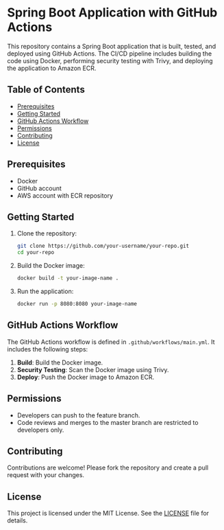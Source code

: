 # Spring Boot Application with GitHub Actions

This repository contains a Spring Boot application that is built, tested, and deployed using GitHub Actions. The CI/CD pipeline includes building the code using Docker, performing security testing with Trivy, and deploying the application to Amazon ECR.

## Table of Contents
- [Prerequisites](#prerequisites)
- [Getting Started](#getting-started)
- [GitHub Actions Workflow](#github-actions-workflow)
- [Permissions](#permissions)
- [Contributing](#contributing)
- [License](#license)

## Prerequisites
- Docker
- GitHub account
- AWS account with ECR repository

## Getting Started
1. Clone the repository:
    ```bash
    git clone https://github.com/your-username/your-repo.git
    cd your-repo
    ```

2. Build the Docker image:
    ```bash
    docker build -t your-image-name .
    ```

3. Run the application:
    ```bash
    docker run -p 8080:8080 your-image-name
    ```

## GitHub Actions Workflow
The GitHub Actions workflow is defined in `.github/workflows/main.yml`. It includes the following steps:
1. **Build**: Build the Docker image.
2. **Security Testing**: Scan the Docker image using Trivy.
3. **Deploy**: Push the Docker image to Amazon ECR.


## Permissions
- Developers can push to the feature branch.
- Code reviews and merges to the master branch are restricted to developers only.

## Contributing
Contributions are welcome! Please fork the repository and create a pull request with your changes.

## License
This project is licensed under the MIT License. See the [LICENSE](LICENSE) file for details.